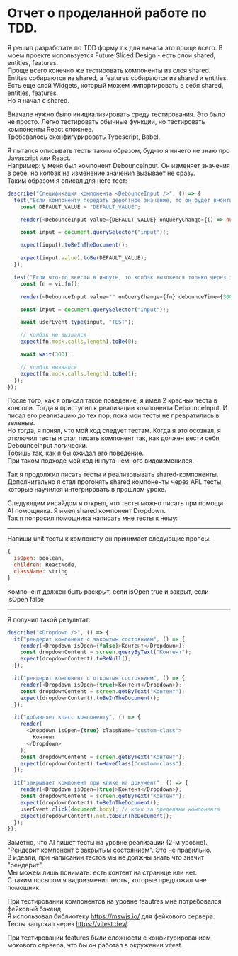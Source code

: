 # Отчет о проделанной работе по TDD.

Я решил разработать по TDD форму т.к для начала это проще всего. В моем проекте используется Future Sliced Design - есть слои shared, entities, features.  
Проще всего конечно же тестировать компоненты из слоя shared. Entites собираются из shared, а features собираются из shared и entities.  
Есть еще слой Widgets, который можем импортировать в себя shared, entities, features.  
Но я начал с shared.

Вначале нужно было инициализировать среду тестирования. Это было не просто. Легко тестировать обычные функции, но тестировать компоненты React сложнее.  
Требовалось сконфигурировать Typescript, Babel.

Я пытался описывать тесты таким образом, буд-то я ничего не знаю про Javascript или React.  
Например: у меня был компонент DebounceInput. Он изменяет значения в себе, но колбэк на изменение значения вызывает не сразу.  
Таким образом я описал для него тест:

```typescript
describe("Спецификация компонента <DebounceInput />", () => {
  test("Если компоненту передать дефолтное значение, то он будет вмонтирован с вместе с этим значением", async () => {
    const DEFAULT_VALUE = "DEFAULT_VALUE";

    render(<DebounceInput value={DEFAULT_VALUE} onQueryChange={() => null} />);

    const input = document.querySelector("input")!;

    expect(input).toBeInTheDocument();

    expect(input.value).toBe(DEFAULT_VALUE);
  });

  test("Если что-то ввести в инпуте, то колбэк вызовется только через заданное время в debounceTime", async () => {
    const fn = vi.fn();

    render(<DebounceInput value="" onQueryChange={fn} debounceTime={300} />);

    const input = document.querySelector("input")!;

    await userEvent.type(input, "TEST");

    // колбэк не вызвался
    expect(fn.mock.calls.length).toBe(0);

    await wait(300);

    // колбэк вызвался
    expect(fn.mock.calls.length).toBe(1);
  });
});
```

После того, как я описал такое поведение, я имел 2 красных теста в консоли. Тогда я приступил к реализации компонента DebounceInput. И писал его реализацию до тех пор, пока мои тесты не превратились в зеленые.  
Но тогда, я понял, что мой код следует тестам. Когда я это осознал, я отключил тесты и стал писать компонент так, как должен вести себя DebounceInput логически.  
Тобишь так, как я бы ожидал его поведение.  
При таком подходе мой код инпута немного видоизменился.

Так я продолжил писать тесты и реализовывать shared-компоненты. Дополнительно я стал прогонять shared компоненты через AFL тесты, которые научился интегрировать в прошлом уроке.

Следующим инсайдом я открыл, что тесты можно писать при помощи AI помощника. Я имел shared компонент Dropdown.  
Так я попросил помощника написать мне тесты к нему:

---

Напиши unit тесты к компонету <Dropdown />
он принимает следующие пропсы:

```javascript
{
  isOpen: boolean,
  children: ReactNode,
  className: string
}
```

Компонент должен быть раскрыт, если isOpen true и закрыт, если isOpen false

---

Я получил такой результат:

```javascript
describe("<Dropdown />", () => {
  it("рендерит компонент с закрытым состоянием", () => {
    render(<Dropdown isOpen={false}>Контент</Dropdown>);
    const dropdownContent = screen.queryByText("Контент");
    expect(dropdownContent).toBeNull();
  });

  it("рендерит компонент с открытым состоянием", () => {
    render(<Dropdown isOpen={true}>Контент</Dropdown>);
    const dropdownContent = screen.getByText("Контент");
    expect(dropdownContent).toBeInTheDocument();
  });

  it("добавляет класс компоненту", () => {
    render(
      <Dropdown isOpen={true} className="custom-class">
        Контент
      </Dropdown>
    );
    const dropdownContent = screen.getByText("Контент");
    expect(dropdownContent).toHaveClass("custom-class");
  });

  it("закрывает компонент при клике на документ", () => {
    render(<Dropdown isOpen={true}>Контент</Dropdown>);
    const dropdownContent = screen.getByText("Контент");
    expect(dropdownContent).toBeInTheDocument();
    userEvent.click(document.body); // клик за пределами компонента
    expect(dropdownContent).not.toBeInTheDocument();
  });
});
```

Заметно, что AI пишет тесты на уровне реализации (2-м уровне). "Рендерит компонент с закрытым состоянием". Это не правильно.  
В идеали, при написании тестов мы не должны знать что значит "рендерит".  
Мы можем лишь понимать: есть контент на странице или нет.  
С таким посылом я видоизменил тесты, которые предложил мне помощник.

При тестировании компонентов на уровне feautres мне потребовался фейковый бэкенд.  
Я использовал библиотеку https://mswjs.io/ для фейкового сервера.
Тесты запускал через https://vitest.dev/.

При тестировании features были сложности с конфигурированием мокового сервера, что бы он работал в окружении vitest.
